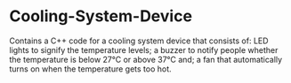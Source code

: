 # Cooling-System-Device
Contains a C++ code for a cooling system device that consists of: LED lights to signify the temperature levels; a buzzer to notify people whether the temperature is below 27°C or above 37°C and; a fan that automatically turns on when the temperature gets too hot.
